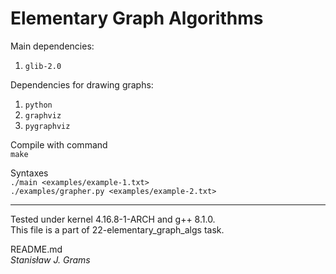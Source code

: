 # Elementary Graph Algorithms
Main dependencies:
1. `glib-2.0`

Dependencies for drawing graphs:
1. `python`
2. `graphviz`
3. `pygraphviz`

Compile with command \
`make`

Syntaxes \
`./main <examples/example-1.txt>` \
`./examples/grapher.py <examples/example-2.txt>`

---
Tested under kernel 4.16.8-1-ARCH and g++ 8.1.0.
\
This file is a part of 22-elementary_graph_algs task.

README.md\
*Stanisław J. Grams*
